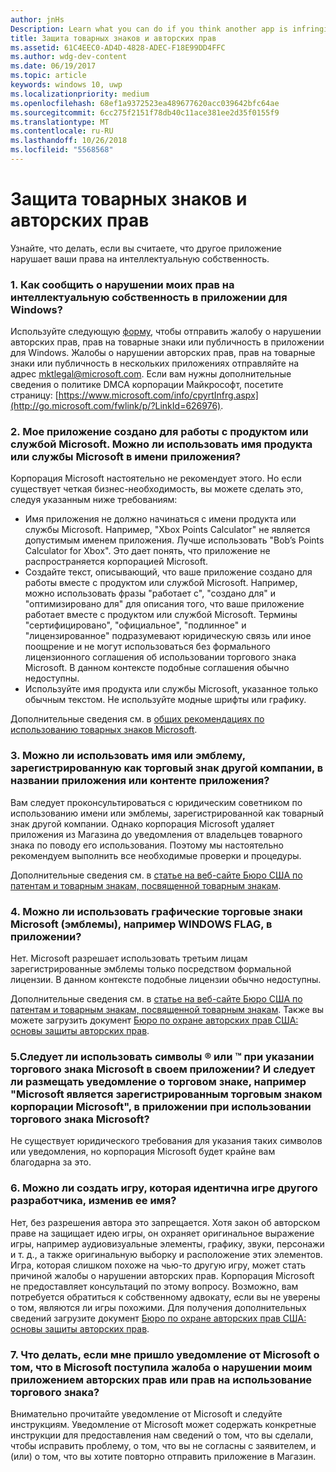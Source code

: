 ```yaml
---
author: jnHs
Description: Learn what you can do if you think another app is infringing on your intellectual property rights.
title: Защита товарных знаков и авторских прав
ms.assetid: 61C4EEC0-AD4D-4828-ADEC-F18E99DD4FFC
ms.author: wdg-dev-content
ms.date: 06/19/2017
ms.topic: article
keywords: windows 10, uwp
ms.localizationpriority: medium
ms.openlocfilehash: 68ef1a9372523ea489677620acc039642bfc64ae
ms.sourcegitcommit: 6cc275f2151f78db40c11ace381ee2d35f0155f9
ms.translationtype: MT
ms.contentlocale: ru-RU
ms.lasthandoff: 10/26/2018
ms.locfileid: "5568568"
---
```

# <a name="trademark-and-copyright-protection"></a>Защита товарных знаков и авторских прав


Узнайте, что делать, если вы считаете, что другое приложение нарушает ваши права на интеллектуальную собственность.

### <a name="1-how-may-i-report-an-infringement-of-my-intellectual-property-rights-within-a-windows-app"></a>1. Как сообщить о нарушении моих прав на интеллектуальную собственность в приложении для Windows?


Используйте следующую [форму](http://go.microsoft.com/fwlink/p/?LinkId=273879), чтобы отправить жалобу о нарушении авторских прав, прав на товарные знаки или публичность в приложении для Windows. Жалобы о нарушении авторских прав, прав на товарные знаки или публичность в нескольких приложениях отправляйте на адрес mktlegal@microsoft.com. Если вам нужны дополнительные сведения о политике DMCA корпорации Майкрософт, посетите страницу: [https://www.microsoft.com/info/cpyrtInfrg.aspx](http://go.microsoft.com/fwlink/p/?LinkId=626976).

### <a name="2-i-created-my-app-to-work-with-a-microsoft-productservice-may-i-use-the-microsoft-productservice-name-in-the-name-of-my-app"></a>2. Мое приложение создано для работы с продуктом или службой Microsoft. Можно ли использовать имя продукта или службы Microsoft в имени приложения?


Корпорация Microsoft настоятельно не рекомендует этого. Но если существует четкая бизнес-необходимость, вы можете сделать это, следуя указанным ниже требованиям:

-   Имя приложения не должно начинаться с имени продукта или службы Microsoft. Например, "Xbox Points Calculator" не является допустимым именем приложения. Лучше использовать "Bob’s Points Calculator for Xbox". Это дает понять, что приложение не распространяется корпорацией Microsoft.
-   Создайте текст, описывающий, что ваше приложение создано для работы вместе с продуктом или службой Microsoft. Например, можно использовать фразы "работает с", "создано для" и "оптимизировано для" для описания того, что ваше приложение работает вместе с продуктом или службой Microsoft. Термины "сертифицировано", "официальное", "подлинное" и "лицензированное" подразумевают юридическую связь или иное поощрение и не могут использоваться без формального лицензионного соглашения об использовании торгового знака Microsoft. В данном контексте подобные соглашения обычно недоступны.
-   Используйте имя продукта или службы Microsoft, указанное только обычным текстом. Не используйте модные шрифты или графику.

Дополнительные сведения см. в [общих рекомендациях по использованию товарных знаков Microsoft](http://go.microsoft.com/fwlink/p/?LinkId=225434).

### <a name="3-is-it-ok-if-i-use-the-trademarked-name-or-logo-of-another-company-in-the-title-of-my-app-or-as-part-of-the-content-of-my-app"></a>3. Можно ли использовать имя или эмблему, зарегистрированную как торговый знак другой компании, в названии приложения или контенте приложения?


Вам следует проконсультироваться с юридическим советником по использованию имени или эмблемы, зарегистрированной как товарный знак другой компании. Однако корпорация Microsoft удаляет приложения из Магазина до уведомления от владельцев товарного знака по поводу его использования. Поэтому мы настоятельно рекомендуем выполнить все необходимые проверки и процедуры.

Дополнительные сведения см. в [статье на веб-сайте Бюро США по патентам и товарным знакам, посвященной товарным знакам](http://go.microsoft.com/fwlink/p/?LinkId=225271).

### <a name="4-may-i-use-microsofts-graphical-trademarks-logos-such-as-the-windows-flag-logo-in-my-app"></a>4. Можно ли использовать графические торговые знаки Microsoft (эмблемы), например WINDOWS FLAG, в приложении?


Нет. Microsoft разрешает использовать третьим лицам зарегистрированные эмблемы только посредством формальной лицензии. В данном контексте подобные лицензии обычно недоступны.

Дополнительные сведения см. в [статье на веб-сайте Бюро США по патентам и товарным знакам, посвященной товарным знакам](http://go.microsoft.com/fwlink/p/?LinkId=225271). Также вы можете загрузить документ [Бюро по охране авторских прав США: основы защиты авторских прав](http://go.microsoft.com/fwlink/p/?LinkID=225273).

### <a name="5-do-i-need-to-use-registered--or-trademark--symbols-when-i-refer-to-a-microsoft-trademark-in-my-app-and-must-i-when-using-a-microsoft-trademark-place-a-trademark-attribution-notice-in-my-app-for-example-microsoft-is-a-registered-trademark-of-the-microsoft-corporation"></a>5.Следует ли использовать символы ® или ™ при указании торгового знака Microsoft в своем приложении? И следует ли размещать уведомление о торговом знаке, например "Microsoft является зарегистрированным торговым знаком корпорации Microsoft", в приложении при использовании торгового знака Microsoft?


Не существует юридического требования для указания таких символов или уведомления, но корпорация Microsoft будет крайне вам благодарна за это.

### <a name="6-is-it-ok-if-i-make-a-game-that-is-identical-to-someone-elses-game-as-long-as-i-change-the-name"></a>6. Можно ли создать игру, которая идентична игре другого разработчика, изменив ее имя?


Нет, без разрешения автора это запрещается. Хотя закон об авторском праве на защищает идею игры, он охраняет оригинальное выражение игры, например аудиовизуальные элементы, графику, звуки, персонажи и т. д., а также оригинальную выборку и расположение этих элементов. Игра, которая слишком похоже на чью-то другую игру, может стать причиной жалобы о нарушении авторских прав. Корпорация Microsoft не предоставляет консультаций по этому вопросу. Возможно, вам потребуется обратиться к собственному адвокату, если вы не уверены о том, являются ли игры похожими. Для получения дополнительных сведений загрузите документ [Бюро по охране авторских прав США: основы защиты авторских прав](http://go.microsoft.com/fwlink/p/?LinkID=225273).

### <a name="7-what-should-i-do-if-i-get-a-notice-from-microsoft-telling-me-it-has-received-a-complaint-that-my-app-infringes-a-trademark-or-copyright"></a>7. Что делать, если мне пришло уведомление от Microsoft о том, что в Microsoft поступила жалоба о нарушении моим приложением авторских прав или прав на использование торгового знака?


Внимательно прочитайте уведомление от Microsoft и следуйте инструкциям. Уведомление от Microsoft может содержать конкретные инструкции для предоставления нам сведений о том, что вы сделали, чтобы исправить проблему, о том, что вы не согласны с заявителем, и (или) о том, что вы хотите повторно отправить приложение в Магазин.

 

 




